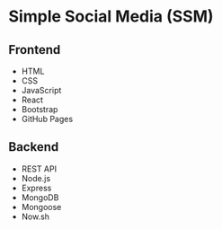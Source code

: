 # Simple Social Media (SSM)

## Frontend

- HTML
- CSS
- JavaScript
- React
- Bootstrap
- GitHub Pages

## Backend

- REST API
- Node.js
- Express
- MongoDB
- Mongoose
- Now.sh
